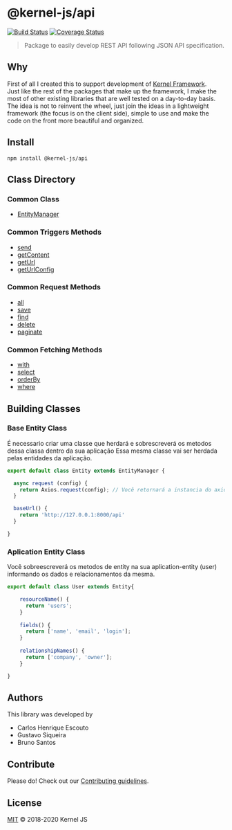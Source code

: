 # @kernel-js/api<br />
[![Build Status](https://travis-ci.org/kernel-js/api.svg?branch=develop)](https://travis-ci.org/kernel-js/api)
[![Coverage Status](https://coveralls.io/repos/github/kernel-js/api/badge.svg?branch=master)](https://coveralls.io/github/kernel-js/api?branch=master)
<br />

> Package to easily develop REST API following JSON API specification.

## Why

First of all I created this to support development of [Kernel Framework](https://www.npmjs.com/package/@kernel-js/framework).<br />
Just like the rest of the packages that make up the framework, I make the most of other existing libraries that are well 
tested on a day-to-day basis. The idea is not to reinvent the wheel, just join the ideas in a lightweight framework 
(the focus is on the client side), simple to use and make the code on the front more beautiful and organized. 

## Install
```npm install @kernel-js/api```


## Class Directory

### Common Class

* [EntityManager](entitymanager)

### Common Triggers Methods 
* [send](#send)
* [getContent](#getContent)
* [getUrl](#getUrl)
* [getUrlConfig](#getUrlConfig)

### Common Request Methods 

* [all](#all)
* [save](#save)
* [find](#find)
* [delete](#delete)
* [paginate](#paginate)

### Common Fetching Methods

* [with](#with)
* [select](#select)
* [orderBy](#orderBy)
* [where](#where)

## Building Classes

### Base Entity Class

É necessario criar uma classe que herdará e sobrescreverá os metodos dessa classa dentro da sua aplicação
Essa mesma classe vai ser herdada pelas entidades da aplicação.


```js
export default class Entity extends EntityManager {

  async request (config) {
    return Axios.request(config); // Você retornará a instancia do axios na sua aplicação
  }

  baseUrl() {
    return 'http://127.0.0.1:8000/api'
  }

}
```

### Aplication Entity Class

Você sobreescreverá os metodos de entity na sua aplication-entity (user) informando os dados e relacionamentos da mesma.


```js
export default class User extends Entity{

    resourceName() {
      return 'users';
    }
    
    fields() {
      return ['name', 'email', 'login'];
    }
    
    relationshipNames() {
      return ['company', 'owner'];
    }

}
```


## Authors

This library was developed by 

* Carlos Henrique Escouto
* Gustavo Siqueira
* Bruno Santos

## Contribute

Please do! Check out our [Contributing guidelines](CONTRIBUTING.md).

## License

[MIT](LICENSE) © 2018-2020 Kernel JS
